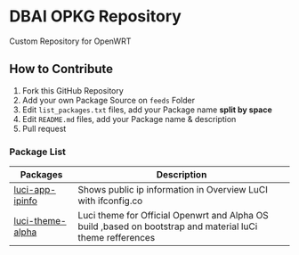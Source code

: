 # DBAI OPKG Repository
Custom Repository for OpenWRT

## How to Contribute
1. Fork this GitHub Repository
2. Add your own Package Source on ` feeds ` Folder
3. Edit ` list_packages.txt ` files, add your Package name **split by space**
4. Edit ` README.md ` files, add your Package name & description
5. Pull request

### Package List
| Packages | Description |
| ---- | ---- |
| [luci-app-ipinfo][] | Shows public ip information in Overview LuCI with ifconfig.co |
| [luci-theme-alpha][] | Luci theme for Official Openwrt and Alpha OS build ,based on bootstrap and material luCi theme refferences |


[luci-app-ipinfo]: https://github.com/animegasan/luci-app-ipinfo
[luci-theme-alpha]: https://github.com/derisamedia/luci-theme-alpha
 
